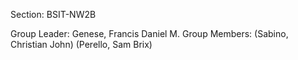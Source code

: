 
Section: BSIT-NW2B

Group Leader: Genese, Francis Daniel M.
Group Members: (Sabino, Christian John)
               (Perello, Sam Brix)
               
